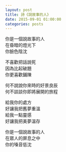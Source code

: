 ```yaml
---
layout: post
title: 詩《說故事的人》
date: 2015-09-01 01:00:00
categories: posts
---
```


你是一個說故事的人  
在昏暗的燈光下  
你臉色陰沈  

不喜歡把話說死  
因為比起破題  
你更喜歡鋪陳  

何不說說你來時的好景良辰  
何不談談你即將展開的旅程  

給我你的處方  
好讓我把舊夢重溫  
給我一點靈感  
好讓我把美夢溫存  

你是一個說故事的人  
在眾人的屏息之中  
你的嗓音低沈  
